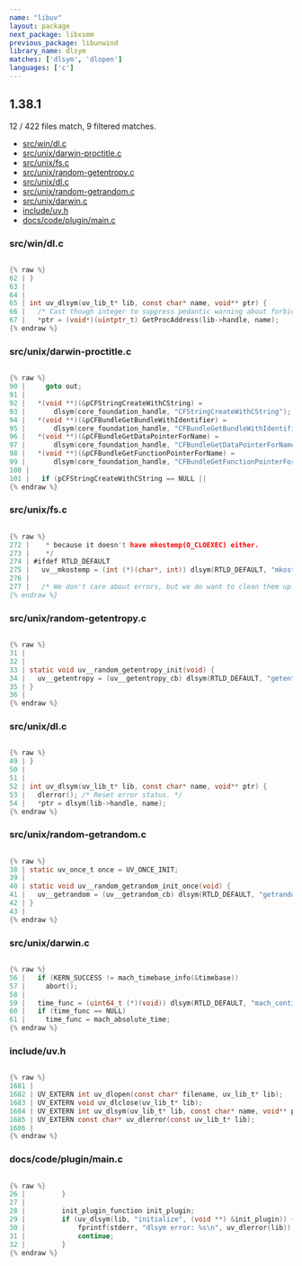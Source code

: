 ```yaml
---
name: "libuv"
layout: package
next_package: libxsmm
previous_package: libunwind
library_name: dlsym
matches: ['dlsym', 'dlopen']
languages: ['c']
---
```

## 1.38.1
12 / 422 files match, 9 filtered matches.

 - [src/win/dl.c](#srcwindlc)
 - [src/unix/darwin-proctitle.c](#srcunixdarwin-proctitlec)
 - [src/unix/fs.c](#srcunixfsc)
 - [src/unix/random-getentropy.c](#srcunixrandom-getentropyc)
 - [src/unix/dl.c](#srcunixdlc)
 - [src/unix/random-getrandom.c](#srcunixrandom-getrandomc)
 - [src/unix/darwin.c](#srcunixdarwinc)
 - [include/uv.h](#includeuvh)
 - [docs/code/plugin/main.c](#docscodepluginmainc)

### src/win/dl.c

```c

{% raw %}
62 | }
63 | 
64 | 
65 | int uv_dlsym(uv_lib_t* lib, const char* name, void** ptr) {
66 |   /* Cast though integer to suppress pedantic warning about forbidden cast. */
67 |   *ptr = (void*)(uintptr_t) GetProcAddress(lib->handle, name);
{% endraw %}

```
### src/unix/darwin-proctitle.c

```c

{% raw %}
90 |     goto out;
91 | 
92 |   *(void **)(&pCFStringCreateWithCString) =
93 |       dlsym(core_foundation_handle, "CFStringCreateWithCString");
94 |   *(void **)(&pCFBundleGetBundleWithIdentifier) =
95 |       dlsym(core_foundation_handle, "CFBundleGetBundleWithIdentifier");
96 |   *(void **)(&pCFBundleGetDataPointerForName) =
97 |       dlsym(core_foundation_handle, "CFBundleGetDataPointerForName");
98 |   *(void **)(&pCFBundleGetFunctionPointerForName) =
99 |       dlsym(core_foundation_handle, "CFBundleGetFunctionPointerForName");
100 | 
101 |   if (pCFStringCreateWithCString == NULL ||
{% endraw %}

```
### src/unix/fs.c

```c

{% raw %}
272 |    * because it doesn't have mkostemp(O_CLOEXEC) either.
273 |    */
274 | #ifdef RTLD_DEFAULT
275 |   uv__mkostemp = (int (*)(char*, int)) dlsym(RTLD_DEFAULT, "mkostemp");
276 | 
277 |   /* We don't care about errors, but we do want to clean them up.
{% endraw %}

```
### src/unix/random-getentropy.c

```c

{% raw %}
31 | 
32 | 
33 | static void uv__random_getentropy_init(void) {
34 |   uv__getentropy = (uv__getentropy_cb) dlsym(RTLD_DEFAULT, "getentropy");
35 | }
36 | 
{% endraw %}

```
### src/unix/dl.c

```c

{% raw %}
49 | }
50 | 
51 | 
52 | int uv_dlsym(uv_lib_t* lib, const char* name, void** ptr) {
53 |   dlerror(); /* Reset error status. */
54 |   *ptr = dlsym(lib->handle, name);
{% endraw %}

```
### src/unix/random-getrandom.c

```c

{% raw %}
38 | static uv_once_t once = UV_ONCE_INIT;
39 | 
40 | static void uv__random_getrandom_init_once(void) {
41 |   uv__getrandom = (uv__getrandom_cb) dlsym(RTLD_DEFAULT, "getrandom");
42 | }
43 | 
{% endraw %}

```
### src/unix/darwin.c

```c

{% raw %}
56 |   if (KERN_SUCCESS != mach_timebase_info(&timebase))
57 |     abort();
58 | 
59 |   time_func = (uint64_t (*)(void)) dlsym(RTLD_DEFAULT, "mach_continuous_time");
60 |   if (time_func == NULL)
61 |     time_func = mach_absolute_time;
{% endraw %}

```
### include/uv.h

```c

{% raw %}
1681 | 
1682 | UV_EXTERN int uv_dlopen(const char* filename, uv_lib_t* lib);
1683 | UV_EXTERN void uv_dlclose(uv_lib_t* lib);
1684 | UV_EXTERN int uv_dlsym(uv_lib_t* lib, const char* name, void** ptr);
1685 | UV_EXTERN const char* uv_dlerror(const uv_lib_t* lib);
1686 | 
{% endraw %}

```
### docs/code/plugin/main.c

```c

{% raw %}
26 |         }
27 | 
28 |         init_plugin_function init_plugin;
29 |         if (uv_dlsym(lib, "initialize", (void **) &init_plugin)) {
30 |             fprintf(stderr, "dlsym error: %s\n", uv_dlerror(lib));
31 |             continue;
32 |         }
{% endraw %}

```